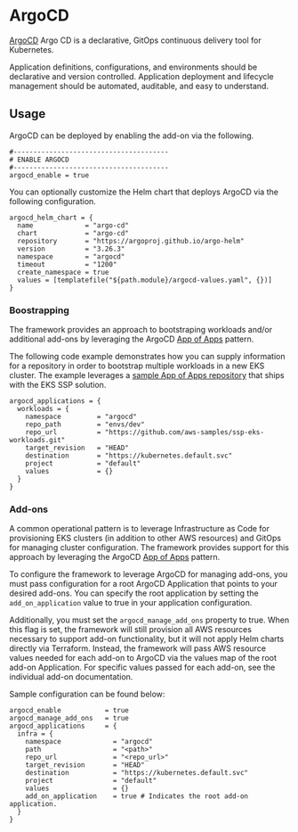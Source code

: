 # ArgoCD

[ArgoCD](https://argo-cd.readthedocs.io/en/stable/) Argo CD is a declarative, GitOps continuous delivery tool for Kubernetes.

Application definitions, configurations, and environments should be declarative and version controlled. Application deployment and lifecycle management should be automated, auditable, and easy to understand.

## Usage

ArgoCD can be deployed by enabling the add-on via the following.

```hcl
#---------------------------------------
# ENABLE ARGOCD
#---------------------------------------
argocd_enable = true
```

You can optionally customize the Helm chart that deploys ArgoCD via the following configuration.

```hcl
argocd_helm_chart = {
  name             = "argo-cd"
  chart            = "argo-cd"
  repository       = "https://argoproj.github.io/argo-helm"
  version          = "3.26.3"
  namespace        = "argocd"
  timeout          = "1200"
  create_namespace = true
  values = [templatefile("${path.module}/argocd-values.yaml", {})]
}
```

### Boostrapping

The framework provides an approach to bootstraping workloads and/or additional add-ons by leveraging the ArgoCD [App of Apps](https://argo-cd.readthedocs.io/en/stable/operator-manual/cluster-bootstrapping/) pattern.

 The following code example demonstrates how you can supply information for a repository in order to bootstrap multiple workloads in a new EKS cluster. The example leverages a [sample App of Apps repository](https://github.com/aws-samples/ssp-eks-workloads.git) that ships with the EKS SSP solution.

```hcl
argocd_applications = {
  workloads = {
    namespace         = "argocd"
    repo_path         = "envs/dev"
    repo_url          = "https://github.com/aws-samples/ssp-eks-workloads.git"
    target_revision   = "HEAD"
    destination       = "https://kubernetes.default.svc"
    project           = "default"
    values            = {}
  }
}
```

### Add-ons 

A common operational pattern is to leverage Infrastructure as Code for provisioning EKS clusters (in addition to other AWS resources) and GitOps for managing cluster configuration. The framework provides support for this approach by leveraging the ArgoCD [App of Apps](https://argo-cd.readthedocs.io/en/stable/operator-manual/cluster-bootstrapping/) pattern. 

To configure the framework to leverage ArgoCD for managing add-ons, you must pass configuration for a root ArgoCD Application that points to your desired add-ons. You can specify the root application by setting the `add_on_application` value to true in your application configuration.  

Additionally, you must set the `argocd_manage_add_ons` property to true. When this flag is set, the framework will still provision all AWS resources necessary to support add-on functionality, but it will not apply Helm charts directly via Terraform. Instead, the framework will pass AWS resource values needed for each add-on to ArgoCD via the values map of the root add-on Application. For specific values passed for each add-on, see the individual add-on documentation. 

Sample configuration can be found below: 

```
argocd_enable           = true
argocd_manage_add_ons   = true
argocd_applications     = {
  infra = {
    namespace             = "argocd"
    path                  = "<path>"
    repo_url              = "<repo_url>"
    target_revision       = "HEAD"
    destination           = "https://kubernetes.default.svc"
    project               = "default"
    values                = {}
    add_on_application    = true # Indicates the root add-on application. 
  }
}
```
